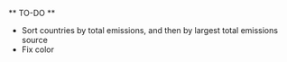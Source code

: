 ** TO-DO **
* Sort countries by total emissions, and then by largest total emissions source
* Fix color